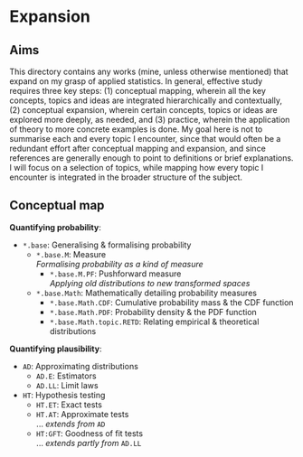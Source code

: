 # Expansion

## Aims
This directory contains any works (mine, unless otherwise mentioned) that expand on my grasp of applied statistics. In general, effective study requires three key steps: (1) conceptual mapping, wherein all the key concepts, topics and ideas are integrated hierarchically and contextually, (2) conceptual expansion, wherein certain concepts, topics or ideas are explored more deeply, as needed, and (3) practice, wherein the application of theory to more concrete examples is done. My goal here is not to summarise each and every topic I encounter, since that would often be a redundant effort after conceptual mapping and expansion, and since references are generally enough to point to definitions or brief explanations. I will focus on a selection of topics, while mapping how every topic I encounter is integrated in the broader structure of the subject.

## Conceptual map

**Quantifying probability**:

- `*.base`: Generalising & formalising probability
    - `*.base.M`: Measure<br> _Formalising probability as a kind of measure_
        - `*.base.M.PF`: Pushforward measure<br> _Applying old distributions to new transformed spaces_
    - `*.base.Math`: Mathematically detailing probability measures
        - `*.base.Math.CDF`: Cumulative probability mass & the CDF function
        - `*.base.Math.PDF`: Probability density & the PDF function
        - `*.base.Math.topic.RETD`: Relating empirical & theoretical distributions

**Quantifying plausibility**:

- `AD`: Approximating distributions
    - `AD.E`: Estimators
    - `AD.LL`: Limit laws
- `HT`: Hypothesis testing
    - `HT.ET`: Exact tests
    - `HT.AT`: Approximate tests<br>... _extends from_ `AD`
    - `HT:GFT`: Goodness of fit tests<br>... _extends partly from_ `AD.LL`
